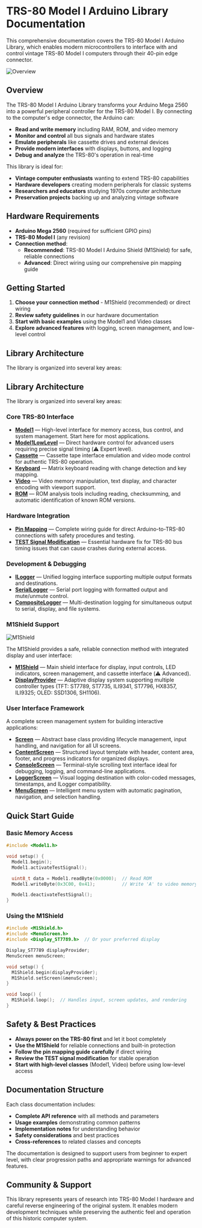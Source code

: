 # TRS-80 Model I Arduino Library Documentation

This comprehensive documentation covers the TRS-80 Model I Arduino Library, which enables modern microcontrollers to interface with and control vintage TRS-80 Model I computers through their 40-pin edge connector.

![Overview](../Images/Overview.png)

## Overview

The TRS-80 Model I Arduino Library transforms your Arduino Mega 2560 into a powerful peripheral controller for the TRS-80 Model I. By connecting to the computer's edge connector, the Arduino can:

- **Read and write memory** including RAM, ROM, and video memory
- **Monitor and control** all bus signals and hardware states
- **Emulate peripherals** like cassette drives and external devices
- **Provide modern interfaces** with displays, buttons, and logging
- **Debug and analyze** the TRS-80's operation in real-time

This library is ideal for:

- **Vintage computer enthusiasts** wanting to extend TRS-80 capabilities
- **Hardware developers** creating modern peripherals for classic systems
- **Researchers and educators** studying 1970s computer architecture
- **Preservation projects** backing up and analyzing vintage software

## Hardware Requirements

- **Arduino Mega 2560** (required for sufficient GPIO pins)
- **TRS-80 Model I** (any revision)
- **Connection method**:
  - **Recommended**: TRS-80 Model I Arduino Shield (M1Shield) for safe, reliable connections
  - **Advanced**: Direct wiring using our comprehensive pin mapping guide

## Getting Started

1. **Choose your connection method** - M1Shield (recommended) or direct wiring
2. **Review safety guidelines** in our hardware documentation
3. **Start with basic examples** using the Model1 and Video classes
4. **Explore advanced features** with logging, screen management, and low-level control

## Library Architecture

The library is organized into several key areas:

## Library Architecture

The library is organized into several key areas:

### Core TRS-80 Interface

- [**Model1**](Model1.md) — High-level interface for memory access, bus control, and system management. Start here for most applications.
- [**Model1LowLevel**](Model1LowLevel.md) — Direct hardware control for advanced users requiring precise signal timing (⚠️ Expert level).
- [**Cassette**](Cassette.md) — Cassette tape interface emulation and video mode control for authentic TRS-80 operation.
- [**Keyboard**](Keyboard.md) — Matrix keyboard reading with change detection and key mapping.
- [**Video**](Video.md) — Video memory manipulation, text display, and character encoding with viewport support.
- [**ROM**](ROM.md) — ROM analysis tools including reading, checksumming, and automatic identification of known ROM versions.

### Hardware Integration

- [**Pin Mapping**](PinMapping.md) — Complete wiring guide for direct Arduino-to-TRS-80 connections with safety procedures and testing.
- [**TEST Signal Modification**](TESTMod.md) — Essential hardware fix for TRS-80 bus timing issues that can cause crashes during external access.

### Development & Debugging

- [**ILogger**](ILogger.md) — Unified logging interface supporting multiple output formats and destinations.
- [**SerialLogger**](SerialLogger.md) — Serial port logging with formatted output and mute/unmute control.
- [**CompositeLogger**](CompositeLogger.md) — Multi-destination logging for simultaneous output to serial, display, and file systems.

### M1Shield Support

![M1Shield](../Images/M1Shield.png)

The M1Shield provides a safe, reliable connection method with integrated display and user interface:

- [**M1Shield**](M1Shield.md) — Main shield interface for display, input controls, LED indicators, screen management, and cassette interface (⚠️ Advanced).
- [**DisplayProvider**](DisplayProvider.md) — Adaptive display system supporting multiple controller types (TFT: ST7789, ST7735, ILI9341, ST7796, HX8357, ILI9325; OLED: SSD1306, SH1106).

### User Interface Framework

A complete screen management system for building interactive applications:

- [**Screen**](Screen.md) — Abstract base class providing lifecycle management, input handling, and navigation for all UI screens.
- [**ContentScreen**](ContentScreen.md) — Structured layout template with header, content area, footer, and progress indicators for organized displays.
- [**ConsoleScreen**](ConsoleScreen.md) — Terminal-style scrolling text interface ideal for debugging, logging, and command-line applications.
- [**LoggerScreen**](LoggerScreen.md) — Visual logging destination with color-coded messages, timestamps, and ILogger compatibility.
- [**MenuScreen**](MenuScreen.md) — Intelligent menu system with automatic pagination, navigation, and selection handling.

## Quick Start Guide

### Basic Memory Access

```cpp
#include <Model1.h>

void setup() {
  Model1.begin();
  Model1.activateTestSignal();

  uint8_t data = Model1.readByte(0x0000);  // Read ROM
  Model1.writeByte(0x3C00, 0x41);          // Write 'A' to video memory

  Model1.deactivateTestSignal();
}
```

### Using the M1Shield

```cpp
#include <M1Shield.h>
#include <MenuScreen.h>
#include <Display_ST7789.h>  // Or your preferred display

Display_ST7789 displayProvider;
MenuScreen menuScreen;

void setup() {
  M1Shield.begin(displayProvider);
  M1Shield.setScreen(&menuScreen);
}

void loop() {
  M1Shield.loop();  // Handles input, screen updates, and rendering
}
```

## Safety & Best Practices

- **Always power on the TRS-80 first** and let it boot completely
- **Use the M1Shield** for reliable connections and built-in protection
- **Follow the pin mapping guide carefully** if direct wiring
- **Review the TEST signal modification** for stable operation
- **Start with high-level classes** (Model1, Video) before using low-level access

## Documentation Structure

Each class documentation includes:

- **Complete API reference** with all methods and parameters
- **Usage examples** demonstrating common patterns
- **Implementation notes** for understanding behavior
- **Safety considerations** and best practices
- **Cross-references** to related classes and concepts

The documentation is designed to support users from beginner to expert level, with clear progression paths and appropriate warnings for advanced features.

## Community & Support

This library represents years of research into TRS-80 Model I hardware and careful reverse engineering of the original system. It enables modern development techniques while preserving the authentic feel and operation of this historic computer system.
